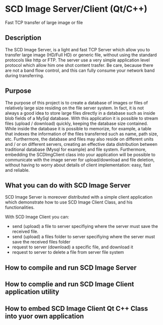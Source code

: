 # SCD Image Server/Client (Qt/C++)
Fast TCP transfer of large image or file

## Description
The SCD Image Server, is a light and fast TCP Server which allow you to transfer large image (HD/Full HD)
or generic file, without using the standard protocols like http or FTP.
The server use a very simple application level protocol which allow him one shot content trasfer.
Be care, because there are not a band flow control, and this can fully consume your network band during transferring.

## Purpose

The purpose of this project is to create a database of images or files of relatively large size residing on the file
server system.
In fact, it is not always a good idea to store large files directly in a database such as inside
blob fields of a MySql database. With this application it is possible to stream files (upload / download) quickly,
keeping the database size contained. While inside the database it is possible to memorize, for example, a table that indexes the information of the files transferred such as name, path size, etc.
Furthermore, the database and files may also reside on different units and / or on different servers, creating an effective
data distribution between traditional database (Mysql for example) and file system.
Furthermore, embedding the SCDImgClient class into your application will be possible to communicate  with the image server for upload/download and file deletion, without having to worry about details
of client implementation: easy, fast and reliable.

## What you can do with SCD Image Server

SCD Image Server is  moreover distributed with a simple client application which demonstrate how to use SCD Image Client Class, and his functionalities.

With SCD Image Client you can:

- send (upload) a file to server specifiying where the server must save the received file.
- send (upload) a files folder to server specifiying where the server must save the received files folder
- request to server (download) a specific file, and download it
- request to server to delete a file from server file system

## How to compile and run SCD Image Server

## How to complie and run SCD Image Client application utility

## How to embed SCD Image Client Qt C++ Class into yuor own application
